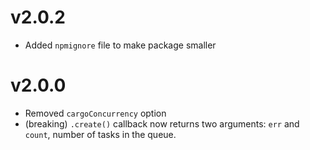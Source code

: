# v2.0.2
* Added `npmignore` file to make package smaller

# v2.0.0

* Removed `cargoConcurrency` option
* (breaking) `.create()` callback now returns two arguments: `err` and `count`, number of tasks in the queue.
